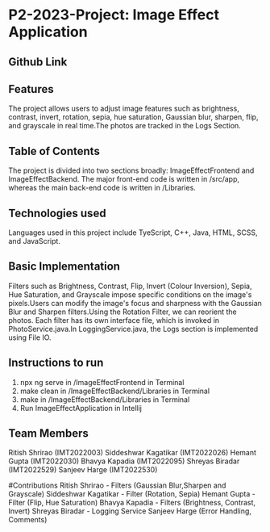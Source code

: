 # P2-2023-Project: Image Effect Application


## Github Link


## Features
The project allows users to adjust image features such as brightness, contrast, invert, rotation, sepia, hue saturation, Gaussian blur, sharpen, flip, and grayscale in real time.The photos are tracked in the Logs Section.


## Table of Contents
The project is divided into two sections broadly: ImageEffectFrontend and ImageEffectBackend. The major front-end code is written in /src/app, whereas the main back-end code is written in /Libraries.


## Technologies used
Languages used in this project include TyeScript, C++, Java, HTML, SCSS, and JavaScript.


## Basic Implementation
Filters such as Brightness, Contrast, Flip, Invert (Colour Inversion), Sepia, Hue Saturation, and Grayscale impose specific conditions on the image's pixels.Users can modify the image's focus and sharpness with the Gaussian Blur and Sharpen filters.Using the Rotation Filter, we can reorient the photos.
Each filter has its own interface file, which is invoked in PhotoService.java.In LoggingService.java, the Logs section is implemented using File IO.

## Instructions to run
1. npx ng serve in /ImageEffectFrontend in Terminal
2. make clean in /ImageEffectBackend/Libraries in Terminal
3. make in /ImageEffectBackend/Libraries in Terminal
4. Run ImageEffectApplication in Intellij


## Team Members 
Ritish Shrirao (IMT2022003)
Siddeshwar Kagatikar (IMT2022026)
Hemant Gupta (IMT2022030)
Bhavya Kapadia (IMT2022095)
Shreyas Biradar (IMT2022529)
Sanjeev Harge (IMT2022530)

#Contributions
Ritish Shrirao - Filters (Gaussian Blur,Sharpen and Grayscale) 
Siddeshwar Kagatikar - Filter (Rotation, Sepia) 
Hemant Gupta - Filter (Flip, Hue Saturation) 
Bhavya Kapadia - Filters (Brightness, Contrast, Invert) 
Shreyas Biradar - Logging Service 
Sanjeev Harge (Error Handling, Comments)
